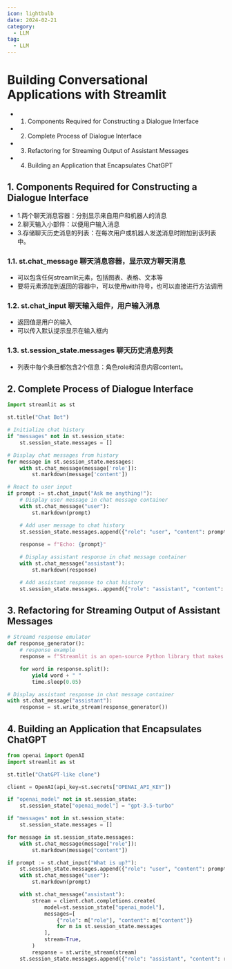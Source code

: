 ```yaml
---
icon: lightbulb
date: 2024-02-21
category:
  - LLM
tag:
  - LLM
---
```

# Building Conversational Applications with Streamlit
- 1. Components Required for Constructing a Dialogue Interface
- 2. Complete Process of Dialogue Interface
- 3. Refactoring for Streaming Output of Assistant Messages
- 4. Building an Application that Encapsulates ChatGPT
<!-- more -->

## 1. Components Required for Constructing a Dialogue Interface

- 1.两个聊天消息容器：分别显示来自用户和机器人的消息
- 2.聊天输入小部件：以便用户输入消息
- 3.存储聊天历史消息的列表：在每次用户或机器人发送消息时附加到该列表中。

### 1.1. st.chat_message 聊天消息容器，显示双方聊天消息

- 可以包含任何streamlit元素，包括图表、表格、文本等
- 要将元素添加到返回的容器中，可以使用with符号，也可以直接进行方法调用

### 1.2. st.chat_input 聊天输入组件，用户输入消息

- 返回值是用户的输入
- 可以传入默认提示显示在输入框内

### 1.3. st.session_state.messages 聊天历史消息列表

- 列表中每个条目都包含2个信息：角色role和消息内容content。
  
## 2. Complete Process of Dialogue Interface
```python
import streamlit as st

st.title("Chat Bot")

# Initialize chat history
if "messages" not in st.session_state:
    st.session_state.messages = []

# Display chat messages from history
for message in st.session_state.messages:
    with st.chat_message(message['role']):
        st.markdown(message['content'])

# React to user input
if prompt := st.chat_input("Ask me anything!"):
    # Display user message in chat message container
    with st.chat_message("user"):
        st.markdown(prompt)

    # Add user message to chat history
    st.session_state.messages.append({"role": "user", "content": prompt})
    
    response = f"Echo: {prompt}"

    # Display assistant response in chat message container
    with st.chat_message("assistant"):
        st.markdown(response)

    # Add assistant response to chat history
    st.session_state.messages..append({"role": "assistant", "content": "response"})
```

## 3. Refactoring for Streaming Output of Assistant Messages
```python
# Streamd response emulator
def response_generator():
    # response example
    response = f"Streamlit is an open-source Python library that makes it easy to create and share beautiful, custom web apps for machine learning and data science. In just a few minutes you can build and deploy powerful data apps. So let's get started!"

    for word in response.split():
        yield word + " "
        time.sleep(0.05)
```

```python
# Display assistant response in chat message container
with st.chat_message("assistant"):
    response = st.write_stream(response_generator())
```
## 4. Building an Application that Encapsulates ChatGPT
```python
from openai import OpenAI
import streamlit as st

st.title("ChatGPT-like clone")

client = OpenAI(api_key=st.secrets["OPENAI_API_KEY"])

if "openai_model" not in st.session_state:
    st.session_state["openai_model"] = "gpt-3.5-turbo"

if "messages" not in st.session_state:
    st.session_state.messages = []

for message in st.session_state.messages:
    with st.chat_message(message["role"]):
        st.markdown(message["content"])

if prompt := st.chat_input("What is up?"):
    st.session_state.messages.append({"role": "user", "content": prompt})
    with st.chat_message("user"):
        st.markdown(prompt)

    with st.chat_message("assistant"):
        stream = client.chat.completions.create(
            model=st.session_state["openai_model"],
            messages=[
                {"role": m["role"], "content": m["content"]}
                for m in st.session_state.messages
            ],
            stream=True,
        )
        response = st.write_stream(stream)
    st.session_state.messages.append({"role": "assistant", "content": response})
```